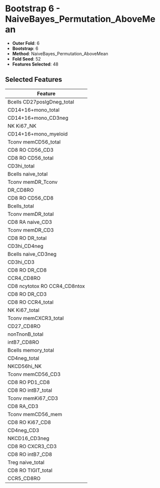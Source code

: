# Bootstrap 6 - NaiveBayes_Permutation_AboveMean

- **Outer Fold**: 6
- **Bootstrap**: 6
- **Method**: NaiveBayes_Permutation_AboveMean
- **Fold Seed**: 52
- **Features Selected**: 48

## Selected Features

| Feature |
|---------|
| Bcells CD27posIgDneg_total |
| CD14+16+mono_total |
| CD14+16+mono_CD3neg |
| NK Ki67_NK |
| CD14+16+mono_myeloid |
| Tconv memCD56_total |
| CD8 RO CD56_CD3 |
| CD8 RO CD56_total |
| CD3hi_total |
| Bcells naive_total |
| Tconv memDR_Tconv |
| DR_CD8RO |
| CD8 RO CD56_CD8 |
| Bcells_total |
| Tconv memDR_total |
| CD8 RA naive_CD3 |
| Tconv memDR_CD3 |
| CD8 RO DR_total |
| CD3hi_CD4neg |
| Bcells naive_CD3neg |
| CD3hi_CD3 |
| CD8 RO DR_CD8 |
| CCR4_CD8RO |
| CD8 ncytotox RO CCR4_CD8ntox |
| CD8 RO DR_CD3 |
| CD8 RO CCR4_total |
| NK Ki67_total |
| Tconv memCXCR3_total |
| CD27_CD8RO |
| nonTnonB_total |
| intB7_CD8RO |
| Bcells memory_total |
| CD4neg_total |
| NKCD56hi_NK |
| Tconv memCD56_CD3 |
| CD8 RO PD1_CD8 |
| CD8 RO intB7_total |
| Tconv memKi67_CD3 |
| CD8 RA_CD3 |
| Tconv memCD56_mem |
| CD8 RO Ki67_CD8 |
| CD4neg_CD3 |
| NKCD16_CD3neg |
| CD8 RO CXCR3_CD3 |
| CD8 RO intB7_CD8 |
| Treg naive_total |
| CD8 RO TIGIT_total |
| CCR5_CD8RO |
